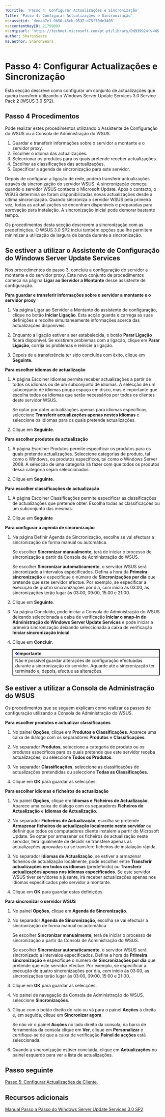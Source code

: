 ```yaml
---
TOCTitle: 'Passo 4: Configurar Actualizações e Sincronização'
Title: 'Passo 4: Configurar Actualizações e Sincronização'
ms:assetid: 'deeaa7e1-9b50-45cb-9537-d75f70de3405'
ms:contentKeyID: 21799093
ms:mtpsurl: 'https://technet.microsoft.com/pt-pt/library/Dd939924(v=WS.10)'
author: SharonSears
ms.author: SharonSears
---
```


Passo 4: Configurar Actualizações e Sincronização
=================================================

Esta secção descreve como configurar um conjunto de actualizações que queira transferir utilizando o Windows Server Update Services 3.0 Service Pack 2 (WSUS 3.0 SP2).

Passo 4 Procedimentos
---------------------

Pode realizar estes procedimentos utilizando o Assistente de Configuração do WSUS ou a Consola de Administração do WSUS.

1.  Guardar e transferir informações sobre o servidor a montante e o servidor proxy.
2.  Escolher o idioma das actualizações.
3.  Seleccionar os produtos para os quais pretende receber actualizações.
4.  Escolher as classificações das actualizações.
5.  Especificar a agenda de sincronização para este servidor.

Depois de configurar a ligação de rede, poderá transferir actualizações através da sincronização do servidor WSUS. A sincronização começa quando o servidor WSUS contacta o Microsoft Update. Após o contacto, o WSUS determina se foram disponibilizadas novas actualizações desde a última sincronização. Quando sincroniza o servidor WSUS pela primeira vez, todas as actualizações se encontram disponíveis e preparadas para aprovação para instalação. A sincronização inicial pode demorar bastante tempo.

Os procedimentos desta secção descrevem a sincronização com as predefinições. O WSUS 3.0 SP2 inclui também opções que lhe permitem minimizar a utilização de largura de banda durante a sincronização.

Se estiver a utilizar o Assistente de Configuração do Windows Server Update Services
------------------------------------------------------------------------------------

Nos procedimentos do passo 3, concluiu a configuração do servidor a montante e do servidor proxy. Este novo conjunto de procedimentos começa na página **Ligar ao Servidor a Montante** desse assistente de configuração.

**Para guardar e transferir informações sobre o servidor a montante e o servidor proxy**
1.  Na página Ligar ao Servidor a Montante do assistente de configuração, clique no botão **Iniciar Ligação**. Esta acção guarda e carrega as suas definições e recolhe simultaneamente informações acerca das actualizações disponíveis.

2.  Enquanto a ligação estiver a ser estabelecida, o botão **Parar Ligação** ficará disponível. Se existirem problemas com a ligação, clique em **Parar Ligação**, corrija os problemas e reinicie a ligação.

3.  Depois de a transferência ter sido concluída com êxito, clique em **Seguinte**.

**Para escolher idiomas de actualização**
1.  A página Escolher Idiomas permite receber actualizações a partir de todos os idiomas ou de um subconjunto de idiomas. A selecção de um subconjunto de idiomas poupa espaço em disco, mas é importante que escolha todos os idiomas que serão necessários por todos os clientes deste servidor WSUS.

    Se optar por obter actualizações apenas para idiomas específicos, seleccione **Transferir actualizações apenas nestes idiomas** e seleccione os idiomas para os quais pretende actualizações.

2.  Clique em **Seguinte**.

**Para escolher produtos de actualização**
1.  A página Escolher Produtos permite especificar os produtos para os quais pretende actualizações. Seleccione categorias de produto, tal como o Windows, ou produtos específicos, tal como o Windows Server 2008. A selecção de uma categoria irá fazer com que todos os produtos dessa categoria sejam seleccionados.

2.  Clique em **Seguinte**.

**Para escolher classificações de actualização**
1.  A página Escolher Classificações permite especificar as classificações de actualizações que pretende obter. Escolha todas as classificações ou um subconjunto das mesmas.

2.  Clique em **Seguinte**

**Para configurar a agenda de sincronização**
1.  Na página Definir Agenda de Sincronização, escolhe se vai efectuar a sincronização de forma manual ou automática.

    Se escolher **Sincronizar manualmente**, terá de iniciar o processo de sincronização a partir da Consola de Administração do WSUS.

    Se escolher **Sincronizar automaticamente**, o servidor WSUS será sincronizado a intervalos especificados. Defina a hora da **Primeira sincronização** e especifique o número de **Sincronizações por dia** que pretende que este servidor efectue. Por exemplo, se especificar a execução de quatro sincronizações por dia, com início às 03:00, as sincronizações terão lugar às 03:00, 09:00, 15:00 e 21:00.

2.  Clique em **Seguinte**.

3.  Na página Concluído, pode iniciar a Consola de Administração do WSUS deixando seleccionada a caixa de verificação **Iniciar o snap-in de Administração do Windows Server Update Services** e pode iniciar a primeira sincronização deixando seleccionada a caixa de verificação **Iniciar sincronização inicial**.

4.  Clique em **Concluir**.

 
    <table style="border:1px solid black;">
    <colgroup>
    <col width="100%" />
    </colgroup>
    <thead>
    <tr class="header">
    <th style="border:1px solid black;" ><img src="/security-updates/images/Dd939924.Important(WS.10).gif" />Importante</th>
    </tr>
    </thead>
    <tbody>
    <tr class="odd">
    <td style="border:1px solid black;">Não é possível guardar alterações de configuração efectuadas durante a sincronização do servidor. Aguarde até a sincronização ter terminado e, depois, efectue as alterações.
    </td>
    </tr>
    </tbody>
    </table>
 

Se estiver a utilizar a Consola de Administração do WSUS
--------------------------------------------------------

Os procedimentos que se seguem explicam como realizar os passos de configuração utilizando a Consola de Administração do WSUS.

**Para escolher produtos e actualizar classificações**
1.  No painel **Opções**, clique em **Produtos e Classificações**. Aparece uma caixa de diálogo com os separadores **Produtos** e **Classificações**.

2.  No separador **Produtos**, seleccione a categoria de produto ou os produtos específicos para os quais pretende que este servidor receba actualizações, ou seleccione **Todos os Produtos**.

3.  No separador **Classificações**, seleccione as classificações de actualizações pretendidas ou seleccione **Todas as Classificações**.

4.  Clique em **OK** para guardar as selecções.

**Para escolher idiomas e ficheiros de actualização**
1.  No painel **Opções**, clique em **Idiomas e Ficheiros de Actualização**. Aparece uma caixa de diálogo com os separadores **Ficheiros de Actualização** e **Idiomas de Actualização**.

2.  No separador **Ficheiros de Actualização**, escolha se pretende **Armazenar ficheiros de actualização localmente neste servidor** ou definir que todos os computadores cliente instalem a partir do Microsoft Update. Se optar por armazenar os ficheiros de actualização neste servidor, terá igualmente de decidir se transfere apenas as actualizações aprovadas ou se transfere ficheiros de instalação rápida.

3.  No separador **Idiomas de Actualização**, se estiver a armazenar ficheiros de actualização localmente, pode escolher entre **Transferir actualizações em todos os idiomas** (predefinido) ou **Transferir actualizações apenas nos idiomas especificados**. Se este servidor WSUS tiver servidores a jusante, irá receber actualizações apenas nos idiomas especificados pelo servidor a montante.

4.  Clique em **OK** para guardar estas definições.

**Para sincronizar o servidor WSUS**
1.  No painel **Opções**, clique em **Agenda de Sincronização**.

2.  No separador **Agenda de Sincronização**, escolha se vai efectuar a sincronização de forma manual ou automática.

    Se escolher **Sincronizar manualmente**, terá de iniciar o processo de sincronização a partir da Consola de Administração do WSUS.

    Se escolher **Sincronizar automaticamente**, o servidor WSUS será sincronizado a intervalos especificados. Defina a hora da **Primeira sincronização** e especifique o número de **Sincronizações por dia** que pretende que este servidor efectue. Por exemplo, se especificar a execução de quatro sincronizações por dia, com início às 03:00, as sincronizações terão lugar às 03:00, 09:00, 15:00 e 21:00.

3.  Clique em **OK** para guardar as selecções.

4.  No painel de navegação da Consola de Administração do WSUS, seleccione **Sincronizações**.

5.  Clique com o botão direito do rato ou vá para o painel **Acções** à direita e, em seguida, clique em **Sincronizar agora**.

    Se não vir o painel **Acções** no lado direito da consola, na barra de ferramentas da consola clique em **Ver**, clique em **Personalizar** e certifique-se de que a caixa de verificação **Painel de acções** está seleccionada.

6.  Quando a sincronização estiver concluída, clique em **Actualizações** no painel esquerdo para ver a lista de actualizações.

Passo seguinte
--------------

[Passo 5: Configurar Actualizações de Cliente](https://technet.microsoft.com/5ae60ead-3e94-456c-a692-c0f193ea5d5a).

Recursos adicionais
-------------------

[Manual Passo a Passo do Windows Server Update Services 3.0 SP2](https://technet.microsoft.com/4b504edc-93b3-45b0-a7e8-d0107f1a4442)
